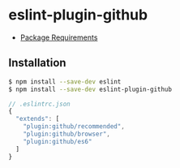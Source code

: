 # eslint-plugin-github

* [Package Requirements](/docs/package-requirements.md)

## Installation

``` sh
$ npm install --save-dev eslint
$ npm install --save-dev eslint-plugin-github
```

``` js
// .eslintrc.json
{
  "extends": [
    "plugin:github/recommended",
    "plugin:github/browser",
    "plugin:github/es6"
  ]
}
```
